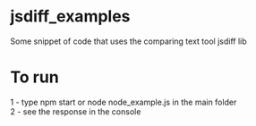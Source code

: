 # jsdiff_examples
Some snippet of code that uses the comparing text tool jsdiff lib

# To run
1 - type npm start or node node_example.js in the main folder<br>
2 - see the response in the console
